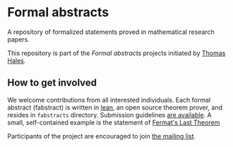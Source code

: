 # Formal abstracts

A repository of formalized statements proved in mathematical research papers.

This repository is part of the *Formal abstracts* projects initiated by [Thomas Hales](https://sites.google.com/site/thalespitt/).

## How to get involved

We welcome contributions from all interested individuals. Each formal abstract (fabstract) is written in [lean](http://leanprover.github.io/documentation/), an open source theorem prover, and resides in `fabstracts` directory. Submission guidelines [are available](fabstract/README.markdown). A small, self-contained example is the statement of [Fermat's Last Theorem](fabstract/WilesA_and_Taylor_R_FermatLast)

Participants of the project are encouraged to join [the mailing list](https://groups.google.com/forum/#!forum/formalabstracts).
